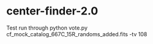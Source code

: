 # center-finder-2.0
Test run through
python vote.py cf_mock_catalog_667C_15R_randoms_added.fits -tv 108
